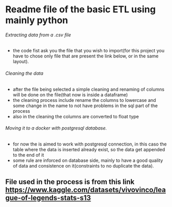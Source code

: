 # Readme file of the basic ETL using mainly python 
###### Extracting data from a .csv file
  - the code fist ask you the file that you wish to import(for this project you have to chose only file that are present the link below, or in the same layout).

###### Cleaning the data
  - after the file being selected a simple cleaning and renaming of columns will be done on the file(that now is inside a dataframe)
  - the cleaning process include rename the columns to lowercase and some change in the name to not have problems in the sql part of the process
  - also in the cleaning the columns are converted to float type

######  Moving it to a docker with postgresql database.
  - for now the is aimed to work with postgresql connection, in this caso the table where the data is inserted already exist, so the data get appended to the end of it
  - some rule are inforced on database side, mainly to have a good quality of data and consistence on it(constraints to no duplicate the data).
      
## File used in the process is from this link https://www.kaggle.com/datasets/vivovinco/league-of-legends-stats-s13
